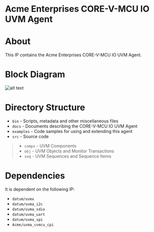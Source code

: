 # Acme Enterprises CORE-V-MCU IO UVM Agent

# About
This IP contains the Acme Enterprises CORE-V-MCU IO UVM Agent.

# Block Diagram
![alt text](./docs/agent_block_diagram.png "CORE-V-MCU IO UVM Agent Block Diagram")

# Directory Structure
* `bin` - Scripts, metadata and other miscellaneous files
* `docs` - Documents describing the CORE-V-MCU IO UVM Agent
* `examples` - Code samples for using and extending this agent
* `src` - Source code

> * `comps` - UVM Components
> * `obj` - UVM Objects and Monitor Transactions
> * `seq` - UVM Sequences and Sequence Items


# Dependencies
It is dependent on the following IP:

* `datum/uvmx`
* `datum/uvma_i2c`
* `datum/uvma_sdio`
* `datum/uvma_uart`
* `datum/uvma_spi`
* `Acme/uvma_cvmcu_cpi`